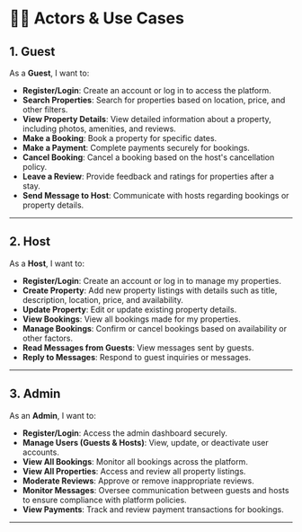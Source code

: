 # 🧑‍💼 Actors & Use Cases

## 1. **Guest**
As a **Guest**, I want to:
- **Register/Login**: Create an account or log in to access the platform.
- **Search Properties**: Search for properties based on location, price, and other filters.
- **View Property Details**: View detailed information about a property, including photos, amenities, and reviews.
- **Make a Booking**: Book a property for specific dates.
- **Make a Payment**: Complete payments securely for bookings.
- **Cancel Booking**: Cancel a booking based on the host's cancellation policy.
- **Leave a Review**: Provide feedback and ratings for properties after a stay.
- **Send Message to Host**: Communicate with hosts regarding bookings or property details.

---

## 2. **Host**
As a **Host**, I want to:
- **Register/Login**: Create an account or log in to manage my properties.
- **Create Property**: Add new property listings with details such as title, description, location, price, and availability.
- **Update Property**: Edit or update existing property details.
- **View Bookings**: View all bookings made for my properties.
- **Manage Bookings**: Confirm or cancel bookings based on availability or other factors.
- **Read Messages from Guests**: View messages sent by guests.
- **Reply to Messages**: Respond to guest inquiries or messages.

---

## 3. **Admin**
As an **Admin**, I want to:
- **Register/Login**: Access the admin dashboard securely.
- **Manage Users (Guests & Hosts)**: View, update, or deactivate user accounts.
- **View All Bookings**: Monitor all bookings across the platform.
- **View All Properties**: Access and review all property listings.
- **Moderate Reviews**: Approve or remove inappropriate reviews.
- **Monitor Messages**: Oversee communication between guests and hosts to ensure compliance with platform policies.
- **View Payments**: Track and review payment transactions for bookings.

---
